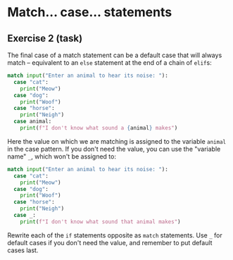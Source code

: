 # Match... case... statements

## Exercise 2 (task)

The final case of a match statement can be a default case that will always match – equivalent to an `else` statement
at the end of a chain of `elif`s:
```python
match input("Enter an animal to hear its noise: "):
  case "cat":
    print("Meow")
  case "dog":
    print("Woof")
  case "horse":
    print("Neigh")
  case animal:
    print(f"I don't know what sound a {animal} makes")
```

Here the value on which we are matching is assigned to the variable `animal` in the case pattern. If you don't need the
value, you can use the "variable name" `_`, which won't be assigned to:
```python
match input("Enter an animal to hear its noise: "):
  case "cat":
    print("Meow")
  case "dog":
    print("Woof")
  case "horse":
    print("Neigh")
  case _:
    print(f"I don't know what sound that animal makes")
```

Rewrite each of the `if` statements opposite as `match` statements. Use `_` for default cases if you don't need the
value, and remember to put default cases last.
